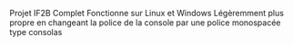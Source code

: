 Projet IF2B Complet
Fonctionne sur Linux et Windows
Légèremment plus propre en changeant la police de la console par une police monospacée type consolas
